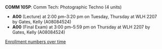 **COMM 105P**: Comm Tech: Photographic Techno (4 units)

- **A00** (Lecture) at 2:00 pm–3:20 pm on Tuesday, Thursday at WLH 2207 by Gates, Kelly (A08084524)
- **A00** (Final Exam) at 3:00 pm–5:59 pm on Thursday at WLH 2207 by Gates, Kelly (A08084524)

[Enrollment numbers over time](./COMM105P.tsv)
